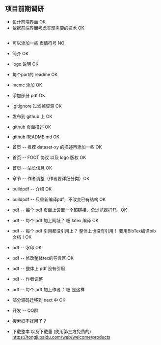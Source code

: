 
## 项目前期调研
* 设计前端界面 OK
* 依据前端界面考虑实现需要的技术 OK

## 
* 可以添加一些 表情符号 NO
* 简介 OK
* logo 说明 OK
* 每个part的 readme OK
* mcmc 添加 OK
* 添加部分 pdf OK


* .gitignore 过滤掉资源 OK
* 发布到 github 上 OK
* github 页面描述 OK
* github README.md OK

* 首页 -- 推荐 dataset-xy 的描述再添加一些 OK
* 首页 -- FOOT 协议 以及 logo 版权 OK
* 首页 -- 站长信息 OK


* 章节 -- 作者调整（作者要详细分类）OK

* buildpdf -- 介绍 OK
* buildpdf -- 只重新编译pdf，不改变已有结构 OK


* pdf -- 每个 pdf 页面上设置一个超链接，全浏览器打开。OK
* pdf -- 每个 pdf 加上网址？ 嗯 latex 编译 OK
* pdf -- 每个 pdf 引用都没引用上？ 整体上也没有引用！ 要用BibTex编译bib文档！OK
* pdf -- 水印 OK
* pdf -- 修改整体tex的导言区 OK
* pdf -- 整体上 pdf 没有引用
* pdf -- 作者调整
* pdf -- 每个 pdf 加上作者？ 嗯 是这样



* 部分源码迁移到 next 中 OK
* 开发 -- QQ群
* 搜索框不好用了？

* 下载整本 以及下载量 (使用第三方免费的) https://tongji.baidu.com/web/welcome/products


